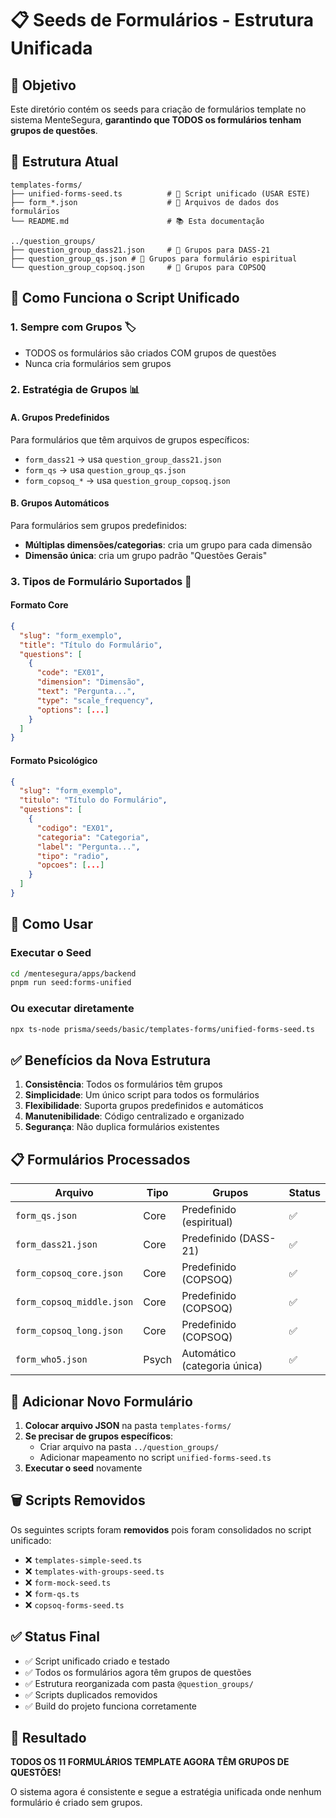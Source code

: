 # 📋 Seeds de Formulários - Estrutura Unificada

## 🎯 Objetivo

Este diretório contém os seeds para criação de formulários template no sistema MenteSegura, **garantindo que TODOS os formulários tenham grupos de questões**.

## 📁 Estrutura Atual

```
templates-forms/
├── unified-forms-seed.ts          # 🚀 Script unificado (USAR ESTE)
├── form_*.json                    # 📄 Arquivos de dados dos formulários
└── README.md                      # 📚 Esta documentação

../question_groups/
├── question_group_dass21.json     # 👥 Grupos para DASS-21
├── question_group_qs.json # 👥 Grupos para formulário espiritual
└── question_group_copsoq.json     # 👥 Grupos para COPSOQ
```

## 🔄 Como Funciona o Script Unificado

### 1. **Sempre com Grupos** 🏷️
- TODOS os formulários são criados COM grupos de questões
- Nunca cria formulários sem grupos

### 2. **Estratégia de Grupos** 📊

#### A. Grupos Predefinidos
Para formulários que têm arquivos de grupos específicos:
- `form_dass21` → usa `question_group_dass21.json`
- `form_qs` → usa `question_group_qs.json`
- `form_copsoq_*` → usa `question_group_copsoq.json`

#### B. Grupos Automáticos
Para formulários sem grupos predefinidos:
- **Múltiplas dimensões/categorias**: cria um grupo para cada dimensão
- **Dimensão única**: cria um grupo padrão "Questões Gerais"

### 3. **Tipos de Formulário Suportados** 📝

#### Formato Core
```json
{
  "slug": "form_exemplo",
  "title": "Título do Formulário",
  "questions": [
    {
      "code": "EX01",
      "dimension": "Dimensão",
      "text": "Pergunta...",
      "type": "scale_frequency",
      "options": [...]
    }
  ]
}
```

#### Formato Psicológico
```json
{
  "slug": "form_exemplo",
  "titulo": "Título do Formulário",
  "questions": [
    {
      "codigo": "EX01",
      "categoria": "Categoria",
      "label": "Pergunta...",
      "tipo": "radio",
      "opcoes": [...]
    }
  ]
}
```

## 🚀 Como Usar

### Executar o Seed
```bash
cd /mentesegura/apps/backend
pnpm run seed:forms-unified
```

### Ou executar diretamente
```bash
npx ts-node prisma/seeds/basic/templates-forms/unified-forms-seed.ts
```

## ✅ Benefícios da Nova Estrutura

1. **Consistência**: Todos os formulários têm grupos
2. **Simplicidade**: Um único script para todos os formulários
3. **Flexibilidade**: Suporta grupos predefinidos e automáticos
4. **Manutenibilidade**: Código centralizado e organizado
5. **Segurança**: Não duplica formulários existentes

## 📋 Formulários Processados

| Arquivo | Tipo | Grupos | Status |
|---------|------|--------|--------|
| `form_qs.json` | Core | Predefinido (espiritual) | ✅ |
| `form_dass21.json` | Core | Predefinido (DASS-21) | ✅ |
| `form_copsoq_core.json` | Core | Predefinido (COPSOQ) | ✅ |
| `form_copsoq_middle.json` | Core | Predefinido (COPSOQ) | ✅ |
| `form_copsoq_long.json` | Core | Predefinido (COPSOQ) | ✅ |
| `form_who5.json` | Psych | Automático (categoria única) | ✅ |

## 🔧 Adicionar Novo Formulário

1. **Colocar arquivo JSON** na pasta `templates-forms/`
2. **Se precisar de grupos específicos**:
   - Criar arquivo na pasta `../question_groups/`
   - Adicionar mapeamento no script `unified-forms-seed.ts`
3. **Executar o seed** novamente

## 🗑️ Scripts Removidos

Os seguintes scripts foram **removidos** pois foram consolidados no script unificado:
- ❌ `templates-simple-seed.ts`
- ❌ `templates-with-groups-seed.ts`
- ❌ `form-mock-seed.ts`
- ❌ `form-qs.ts`
- ❌ `copsoq-forms-seed.ts`

## ✅ Status Final

- ✅ Script unificado criado e testado
- ✅ Todos os formulários agora têm grupos de questões
- ✅ Estrutura reorganizada com pasta `@question_groups/`
- ✅ Scripts duplicados removidos
- ✅ Build do projeto funciona corretamente

## 🎯 Resultado

**TODOS OS 11 FORMULÁRIOS TEMPLATE AGORA TÊM GRUPOS DE QUESTÕES!**

O sistema agora é consistente e segue a estratégia unificada onde nenhum formulário é criado sem grupos.
